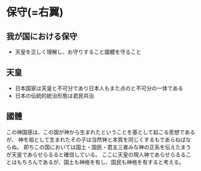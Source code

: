 # 保守(=右翼)

## 我が国における保守
- 天皇を正しく理解し、お守りすること國體を守ること


## 天皇
- 日本国家は天皇と不可分であり日本人もまた点のと不可分の一体である
- 日本の伝統的統治形態は君民共治

## 國體
この神国感は、この国が神から生まれたということを基として起こる思想であるが、
神を祖として生まれたその子は当然神と本質を同じくするもであらねばならぬ。
即ちこの国においては国土・国民・君主三者みな神の正系を伝えたまうが天皇であらせらるると確信している。
ここに天皇の現人神であらせらるることはもちろんであるが、国土も神格を有し、国民も神格を有すると考える。
